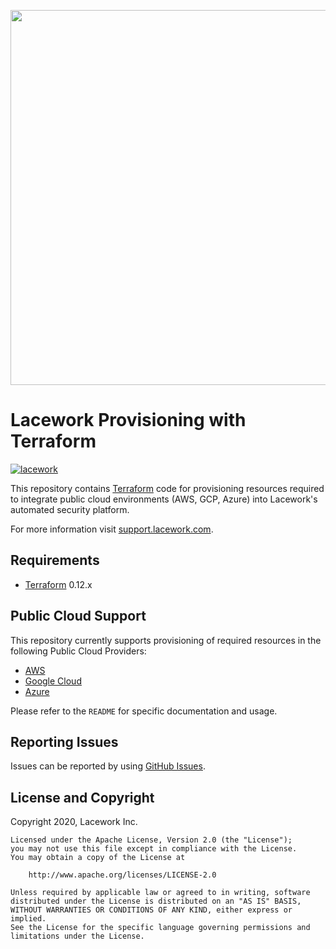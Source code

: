 <a href="https://lacework.com"><img src="https://techally-content.s3-us-west-1.amazonaws.com/public-content/lacework_logo_full.png" width="600"></a>

# Lacework Provisioning with Terraform

[![lacework](https://circleci.com/gh/lacework/terraform-provisioning.svg?style=shield)](https://circleci.com/gh/lacework/terraform-provisioning)

This repository contains [Terraform](https://terraform.io) code for provisioning resources
required to integrate public cloud environments (AWS, GCP, Azure) into Lacework's automated
security platform.

For more information visit [support.lacework.com](https://support.lacework.com/).

## Requirements
- [Terraform](https://terraform.io) 0.12.x

## Public Cloud Support
This repository currently supports provisioning of required resources in the following Public Cloud Providers:

- [AWS](aws/)
- [Google Cloud](gcp/)
- [Azure](azure/)

Please refer to the `README` for specific documentation and usage.

## Reporting Issues

Issues can be reported by using [GitHub Issues](https://github.com/lacework/terraform-provisioning/issues).

## License and Copyright
Copyright 2020, Lacework Inc.
```
Licensed under the Apache License, Version 2.0 (the "License");
you may not use this file except in compliance with the License.
You may obtain a copy of the License at

    http://www.apache.org/licenses/LICENSE-2.0

Unless required by applicable law or agreed to in writing, software
distributed under the License is distributed on an "AS IS" BASIS,
WITHOUT WARRANTIES OR CONDITIONS OF ANY KIND, either express or implied.
See the License for the specific language governing permissions and
limitations under the License.
```
